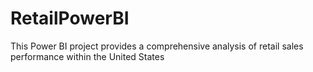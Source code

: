 # RetailPowerBI
This Power BI project provides a comprehensive analysis of retail sales performance within the United States

